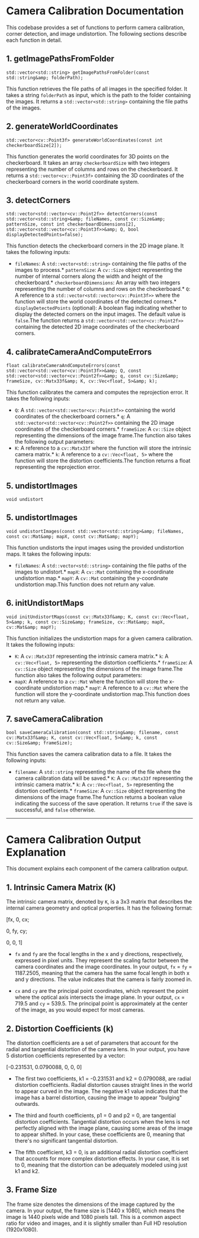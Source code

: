 
# Camera Calibration Documentation
This codebase provides a set of functions to perform camera calibration, corner detection, and image undistortion. The following sections describe each function in detail.
## 1. getImagePathsFromFolder
```
std::vector<std::string> getImagePathsFromFolder(const std::string&amp; folderPath);

```
This function retrieves the file paths of all images in the specified folder. It takes a string `folderPath` as input, which is the path to the folder containing the images. It returns a `std::vector<std::string>` containing the file paths of the images.
## 2. generateWorldCoordinates
```
std::vector<cv::Point3f> generateWorldCoordinates(const int checkerboardSize[2]);

```
This function generates the world coordinates for 3D points on the checkerboard. It takes an array `checkerboardSize` with two integers representing the number of columns and rows on the checkerboard. It returns a `std::vector<cv::Point3f>` containing the 3D coordinates of the checkerboard corners in the world coordinate system.
## 3. detectCorners
```
std::vector<std::vector<cv::Point2f>> detectCorners(const std::vector<std::string>&amp; fileNames, const cv::Size&amp; patternSize, const int checkerboardDimensions[2], std::vector<std::vector<cv::Point3f>>&amp; Q, bool displayDetectedPoints=false);

```
This function detects the checkerboard corners in the 2D image plane. It takes the following inputs:
* `fileNames`: A `std::vector<std::string>` containing the file paths of the images to process.* `patternSize`: A `cv::Size` object representing the number of internal corners along the width and height of the checkerboard.* `checkerboardDimensions`: An array with two integers representing the number of columns and rows on the checkerboard.* `Q`: A reference to a `std::vector<std::vector<cv::Point3f>>` where the function will store the world coordinates of the detected corners.* `displayDetectedPoints` (optional): A boolean flag indicating whether to display the detected corners on the input images. The default value is `false`.The function returns a `std::vector<std::vector<cv::Point2f>>` containing the detected 2D image coordinates of the checkerboard corners.
## 4. calibrateCameraAndComputeErrors
```
float calibrateCameraAndComputeErrors(const std::vector<std::vector<cv::Point3f>>&amp; Q, const std::vector<std::vector<cv::Point2f>>&amp; q, const cv::Size&amp; frameSize, cv::Matx33f&amp; K, cv::Vec<float, 5>&amp; k);

```
This function calibrates the camera and computes the reprojection error. It takes the following inputs:
* `Q`: A `std::vector<std::vector<cv::Point3f>>` containing the world coordinates of the checkerboard corners.* `q`: A `std::vector<std::vector<cv::Point2f>>` containing the 2D image coordinates of the checkerboard corners.* `frameSize`: A `cv::Size` object representing the dimensions of the image frame.The function also takes the following output parameters:
* `K`: A reference to a `cv::Matx33f` where the function will store the intrinsic camera matrix.* `k`: A reference to a `cv::Vec<float, 5>` where the function will store the distortion coefficients.The function returns a float representing the reprojection error.
## 5. undistortImages
```
void undistort

```

## 5. undistortImages
```
void undistortImages(const std::vector<std::string>&amp; fileNames, const cv::Mat&amp; mapX, const cv::Mat&amp; mapY);

```
This function undistorts the input images using the provided undistortion maps. It takes the following inputs:
* `fileNames`: A `std::vector<std::string>` containing the file paths of the images to undistort.* `mapX`: A `cv::Mat` containing the x-coordinate undistortion map.* `mapY`: A `cv::Mat` containing the y-coordinate undistortion map.This function does not return any value.
## 6. initUndistortMaps
```
void initUndistortMaps(const cv::Matx33f&amp; K, const cv::Vec<float, 5>&amp; k, const cv::Size&amp; frameSize, cv::Mat&amp; mapX, cv::Mat&amp; mapY);

```
This function initializes the undistortion maps for a given camera calibration. It takes the following inputs:
* `K`: A `cv::Matx33f` representing the intrinsic camera matrix.* `k`: A `cv::Vec<float, 5>` representing the distortion coefficients.* `frameSize`: A `cv::Size` object representing the dimensions of the image frame.The function also takes the following output parameters:
* `mapX`: A reference to a `cv::Mat` where the function will store the x-coordinate undistortion map.* `mapY`: A reference to a `cv::Mat` where the function will store the y-coordinate undistortion map.This function does not return any value.
## 7. saveCameraCalibration
```
bool saveCameraCalibration(const std::string&amp; filename, const cv::Matx33f&amp; K, const cv::Vec<float, 5>&amp; k, const cv::Size&amp; frameSize);

```
This function saves the camera calibration data to a file. It takes the following inputs:
* `filename`: A `std::string` representing the name of the file where the camera calibration data will be saved.* `K`: A `cv::Matx33f` representing the intrinsic camera matrix.* `k`: A `cv::Vec<float, 5>` representing the distortion coefficients.* `frameSize`: A `cv::Size` object representing the dimensions of the image frame.The function returns a boolean value indicating the success of the save operation. It returns `true` if the save is successful, and `false` otherwise.


 --------


# Camera Calibration Output Explanation

This document explains each component of the camera calibration output.

## 1. Intrinsic Camera Matrix (K)

The intrinsic camera matrix, denoted by `K`, is a 3x3 matrix that describes the internal camera geometry and optical properties. It has the following format:

[fx, 0, cx;

0, fy, cy;

0, 0, 1]


- `fx` and `fy` are the focal lengths in the x and y directions, respectively, expressed in pixel units. They represent the scaling factor between the camera coordinates and the image coordinates. In your output, `fx` = `fy` = 1187.2505, meaning that the camera has the same focal length in both x and y directions. The value indicates that the camera is fairly zoomed in.

- `cx` and `cy` are the principal point coordinates, which represent the point where the optical axis intersects the image plane. In your output, `cx` = 719.5 and `cy` = 539.5. The principal point is approximately at the center of the image, as you would expect for most cameras.

## 2. Distortion Coefficients (k)

The distortion coefficients are a set of parameters that account for the radial and tangential distortion of the camera lens. In your output, you have 5 distortion coefficients represented by a vector:


[-0.231531, 0.0790088, 0, 0, 0]


- The first two coefficients, k1 = -0.231531 and k2 = 0.0790088, are radial distortion coefficients. Radial distortion causes straight lines in the world to appear curved in the image. The negative k1 value indicates that the image has a barrel distortion, causing the image to appear "bulging" outwards.

- The third and fourth coefficients, p1 = 0 and p2 = 0, are tangential distortion coefficients. Tangential distortion occurs when the lens is not perfectly aligned with the image plane, causing some areas of the image to appear shifted. In your case, these coefficients are 0, meaning that there's no significant tangential distortion.

- The fifth coefficient, k3 = 0, is an additional radial distortion coefficient that accounts for more complex distortion effects. In your case, it is set to 0, meaning that the distortion can be adequately modeled using just k1 and k2.

## 3. Frame Size

The frame size denotes the dimensions of the image captured by the camera. In your output, the frame size is [1440 x 1080], which means the image is 1440 pixels wide and 1080 pixels tall. This is a common aspect ratio for video and images, and it is slightly smaller than Full HD resolution (1920x1080).
